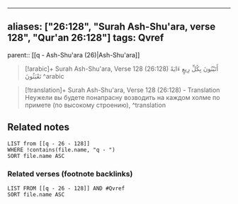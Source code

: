 
---
aliases: ["26:128", "Surah Ash-Shu'ara, verse 128", "Qur'an 26:128"]
tags: Qvref
---

parent:: [[q - Ash-Shu'ara (26)|Ash-Shu'ara]]

> [!arabic]+ Surah Ash-Shu'ara, Verse 128 (26:128)
> <span class="quran-arabic">أَتَبْنُونَ بِكُلِّ رِيعٍ ءَايَةً تَعْبَثُونَ</span>
^arabic

> [!translation]+ Surah Ash-Shu'ara, Verse 128 (26:128) - Translation
> Неужели вы будете понапрасну возводить на каждом холме по примете (по высокому строению),
^translation



## Related notes
```dataview
LIST from [[q - 26 - 128]]
WHERE !contains(file.name, "q - ")
SORT file.name ASC
```

### Related verses (footnote backlinks)
```dataview
LIST FROM [[q - 26 - 128]] AND #Qvref
SORT file.name ASC
```

